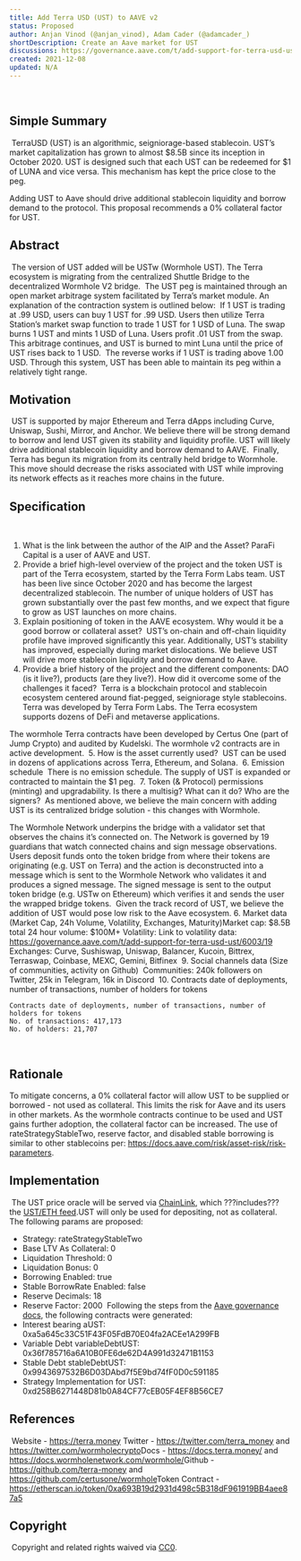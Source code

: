 ```yaml
---
title: Add Terra USD (UST) to AAVE v2
status: Proposed
author: Anjan Vinod (@anjan_vinod), Adam Cader (@adamcader_)
shortDescription: Create an Aave market for UST
discussions: https://governance.aave.com/t/add-support-for-terra-usd-ust/6003
created: 2021-12-08
updated: N/A
---
```

​
## Simple Summary
​
TerraUSD (UST) is an algorithmic, seigniorage-based stablecoin. UST’s market capitalization has grown to almost $8.5B since its inception in October 2020. UST is designed such that each UST can be redeemed for $1 of LUNA and vice versa. This mechanism has kept the price close to the peg. 
 
Adding UST to Aave should drive additional stablecoin liquidity and borrow demand to the protocol. This proposal recommends a 0% collateral factor for UST.
​
## Abstract
​
The version of UST added will be USTw (Wormhole UST). The Terra ecosystem is migrating from the centralized Shuttle Bridge to the decentralized Wormhole V2 bridge.
​
The UST peg is maintained through an open market arbitrage system facilitated by Terra’s market module. An explanation of the contraction system is outlined below:
​
If 1 UST is trading at .99 USD, users can buy 1 UST for .99 USD. Users then utilize Terra Station’s market swap function to trade 1 UST for 1 USD of Luna. The swap burns 1 UST and mints 1 USD of Luna. Users profit .01 UST from the swap. This arbitrage continues, and UST is burned to mint Luna until the price of UST rises back to 1 USD.
​
The reverse works if 1 UST is trading above 1.00 USD. Through this system, UST has been able to maintain its peg within a relatively tight range.
​
​
## Motivation
​
UST is supported by major Ethereum and Terra dApps including Curve, Uniswap, Sushi, Mirror, and Anchor. We believe there will be strong demand to borrow and lend UST given its stability and liquidity profile. UST will likely drive additional stablecoin liquidity and borrow demand to AAVE.
​
Finally, Terra has begun its migration from its centrally held bridge to Wormhole. This move should decrease the risks associated with UST while improving its network effects as it reaches more chains in the future.
​
## Specification
​
1. What is the link between the author of the AIP and the Asset?
​
ParaFi Capital is a user of AAVE and UST.
​
2. Provide a brief high-level overview of the project and the token
​
UST is part of the Terra ecosystem, started by the Terra Form Labs team. UST has been live since October 2020 and has become the largest decentralized stablecoin. The number of unique holders of UST has grown substantially over the past few months, and we expect that figure to grow as UST launches on more chains.
​
3. Explain positioning of token in the AAVE ecosystem. Why would it be a good borrow or collateral asset?
​
UST’s on-chain and off-chain liquidity profile have improved significantly this year. Additionally, UST’s stability has improved, especially during market dislocations. We believe UST will drive more stablecoin liquidity and borrow demand to Aave. 
​
4. Provide a brief history of the project and the different components: DAO (is it live?), products (are they live?). How did it overcome some of the challenges it faced?
​
Terra is a blockchain protocol and stablecoin ecosystem centered around fiat-pegged, seigniorage style stablecoins. Terra was developed by Terra Form Labs. The Terra ecosystem supports dozens of DeFi and metaverse applications. 
 
The wormhole Terra contracts have been developed by Certus One (part of Jump Crypto) and audited by Kudelski. The wormhole v2 contracts are in active development.
​
5. How is the asset currently used?
​
UST can be used in dozens of applications across Terra, Ethereum, and Solana.
​
6. Emission schedule
​
There is no emission schedule. The supply of UST is expanded or contracted to maintain the $1 peg.
​
7. Token (& Protocol) permissions (minting) and upgradability. Is there a multisig? What can it do? Who are the signers?
​
As mentioned above, we believe the main concern with adding UST is its centralized bridge solution - this changes with Wormhole.
 
The Wormhole Network underpins the bridge with a validator set that observes the chains it’s connected on. The Network is governed by 19 guardians that watch connected chains and sign message observations. Users deposit funds onto the token bridge from where their tokens are originating (e.g. UST on Terra) and the action is deconstructed into a message which is sent to the Wormhole Network who validates it and produces a signed message. The signed message is sent to the output token bridge (e.g. USTw on Ethereum) which verifies it and sends the user the wrapped bridge tokens.
​
Given the track record of UST, we believe the addition of UST would pose low risk to the Aave ecosystem.
​
6. Market data (Market Cap, 24h Volume, Volatility, Exchanges, Maturity)
​
Market cap: $8.5B total
24 hour volume: $100M+
Volatility: Link to volatility data: https://governance.aave.com/t/add-support-for-terra-usd-ust/6003/19
Exchanges: Curve, Sushiswap, Uniswap, Balancer, Kucoin, Bittrex, Terraswap, Coinbase, MEXC, Gemini, Bitfinex
​
9. Social channels data (Size of communities, activity on Github)
​
Communities: 240k followers on Twitter, 25k in Telegram, 16k in Discord
​
10. Contracts date of deployments, number of transactions, number of holders for tokens
	
	Contracts date of deployments, number of transactions, number of holders for tokens
	No. of transactions: 417,173
	No. of holders: 21,707
​
## Rationale
To mitigate concerns, a 0% collateral factor will allow UST to be supplied or borrowed - not used as collateral. This limits the risk for Aave and its users in other markets. As the wormhole contracts continue to be used and UST gains further adoption, the collateral factor can be increased. The use of rateStrategyStableTwo, reserve factor, and disabled stable borrowing is similar to other stablecoins per: https://docs.aave.com/risk/asset-risk/risk-parameters.
​
## Implementation
​
The UST price oracle will be served via [ChainLink](https://chain.link/), which ???includes??? the [UST/ETH feed](https://docs.chain.link/docs/ethereum-addresses).
​
UST will only be used for depositing, not as collateral. The following params are proposed:
​
​
 - Strategy: rateStrategyStableTwo
 - Base LTV As Collateral: 0
 - Liquidation Threshold: 0
 - Liquidation Bonus: 0
 - Borrowing Enabled: true
 - Stable BorrowRate Enabled: false
 - Reserve Decimals: 18
 - Reserve Factor: 2000
​
Following the steps from the [Aave governance docs](https://docs.aave.com/developers/protocol-governance/governance/propose-your-token-as-new-aave-asset), the following contracts were generated:
​
- Interest bearing aUST: 0xa5a645c33C51F43F05FdB70E04fa2ACEe1A299FB
- Variable Debt variableDebtUST: 0x36f785716a6A10B0FE6de62D4A991d32471B1153
- Stable Debt stableDebtUST: 0x9943697532B6D03DAbd7f5E9bd74fF0D0c591185
- Strategy Implementation for UST: 0xd258B6271448D81b0A84CF77cEB05F4EF8B56CE7
​
## References
​
Website - https://terra.money
​
Twitter - https://twitter.com/terra_money and https://twitter.com/wormholecrypto
​
Docs - https://docs.terra.money/ and https://docs.wormholenetwork.com/wormhole/
​
Github - https://github.com/terra-money and https://github.com/certusone/wormhole
​
Token Contract - https://etherscan.io/token/0xa693B19d2931d498c5B318dF961919BB4aee87a5
​
## Copyright
​
Copyright and related rights waived via [CC0](https://creativecommons.org/publicdomain/zero/1.0/).

